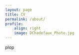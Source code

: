 ```yaml
---
layout: page
title: CV
permalink: /about/
profile: 
    align: right
    image: DChadefaux_Photo.jpg
---
```

plop